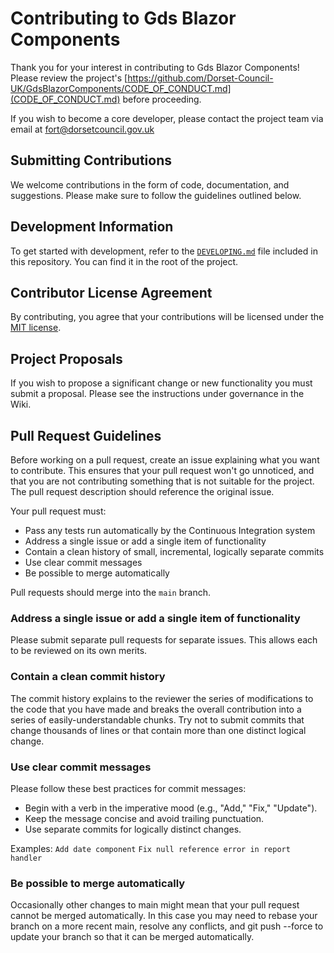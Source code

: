 # Contributing to Gds Blazor Components

Thank you for your interest in contributing to Gds Blazor Components! Please review the project's [https://github.com/Dorset-Council-UK/GdsBlazorComponents/CODE_OF_CONDUCT.md](CODE_OF_CONDUCT.md) before proceeding.

If you wish to become a core developer, please contact the project team via email at [fort@dorsetcouncil.gov.uk](mailto:fort@dorsetcouncil.gov.uk)

## Submitting Contributions

We welcome contributions in the form of code, documentation, and suggestions. Please make sure to follow the guidelines outlined below.

## Development Information

To get started with development, refer to the [`DEVELOPING.md`](https://github.com/Dorset-Council-UK/GdsBlazorComponents/blob/main/DEVELOPING.md) file included in this repository. You can find it in the root of the project.

## Contributor License Agreement

By contributing, you agree that your contributions will be licensed under the [MIT license](https://github.com/Dorset-Council-UK/GdsBlazorComponents/LICENCE).

## Project Proposals

If you wish to propose a significant change or new functionality you must submit a proposal. Please see the instructions under governance in the Wiki.

## Pull Request Guidelines

Before working on a pull request, create an issue explaining what you want to contribute. This ensures that your pull request won't go unnoticed, and that you are not contributing something that is not suitable for the project. The pull request description should reference the original issue.

Your pull request must:

- Pass any tests run automatically by the Continuous Integration system
- Address a single issue or add a single item of functionality
- Contain a clean history of small, incremental, logically separate commits
- Use clear commit messages
- Be possible to merge automatically

Pull requests should merge into the `main` branch.

### Address a single issue or add a single item of functionality

Please submit separate pull requests for separate issues. This allows each to be reviewed on its own merits.

### Contain a clean commit history
The commit history explains to the reviewer the series of modifications to the code that you have made and breaks the overall contribution into a series of easily-understandable chunks. Try not to submit commits that change thousands of lines or that contain more than one distinct logical change.

### Use clear commit messages

Please follow these best practices for commit messages:
- Begin with a verb in the imperative mood (e.g., "Add," "Fix," "Update").
- Keep the message concise and avoid trailing punctuation.
- Use separate commits for logically distinct changes.

Examples: 
`Add date component`
`Fix null reference error in report handler`

### Be possible to merge automatically
Occasionally other changes to main might mean that your pull request cannot be merged automatically. In this case you may need to rebase your branch on a more recent main, resolve any conflicts, and git push --force to update your branch so that it can be merged automatically.



